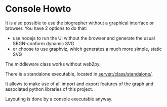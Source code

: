 # Console Howto #

It is also possible to use the biographer without a graphical interface or browser. You have 2 options to do that:

  * use nodejs to run the UI without the browser and generate the usual SBGN-conform dynamic SVG
  * or choose to use graphviz, which generates a much more simple, static SVG

The middleware class works without web2py.

There is a standalone executable, located in [server:/class/standalone/](http://code.google.com/p/biographer/source/browse?repo=server#hg%2Fclass%2Fstandalone).

It allows to make use of all import and export features of the graph and associated python libraries of this project.

Layouting is done by a console executable anyway.